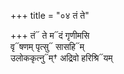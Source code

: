 +++
title = "०४ तं ते"

+++
तं᳓ ते म᳓दं गृणीमसि  
वृ᳓षणम् पृत्सु᳓ सासहि᳓म्  
उलोककृत्नु᳓म्† अद्रिवो हरिश्रि᳓यम्